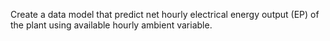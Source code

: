 Create a data model that predict net hourly electrical energy output (EP) of the plant using available hourly ambient variable.
